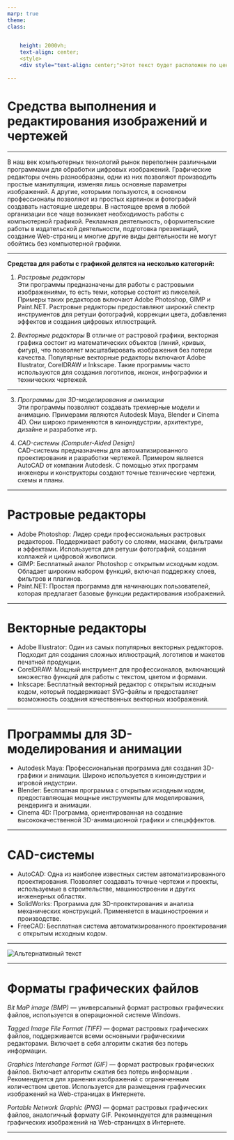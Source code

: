 ```yaml
---
marp: true
theme: 
class: 

  
    height: 2000vh;
    text-align: center;
    <style>
    <div style="text-align: center;">Этот текст будет расположен по центру.</div>
   
---
```

# Средства выполнения и редактирования изображений и чертежей
---
B наш век компьютерных технологий рынок переполнен различными программами для обработки цифровых изображений. Графические редакторы очень разнообразны, одни из них позволяют производить простые манипуляции, изменяя лишь основные параметры изображений. А другие, которыми пользуются, в основном профессионалы позволяют из простых картинок и фотографий создавать настоящие шедевры.
В настоящее время в любой организации все чаще возникает необходимость работы с компьютерной графикой. Рекламная деятельность, оформительские работы в издательской деятельности, подготовка презентаций, создание Web-страниц и многие другие виды деятельности не могут обойтись без компьютерной графики.

---
**Средства для работы с графикой делятся на несколько категорий:**

1. *Растровые редакторы*  
   Эти программы предназначены для работы с растровыми изображениями, то есть теми, которые состоят из пикселей. Примеры таких редакторов включают Adobe Photoshop, GIMP и Paint.NET. Растровые редакторы предоставляют широкий спектр инструментов для ретуши фотографий, коррекции цвета, добавления эффектов и создания цифровых иллюстраций.

2. *Векторные редакторы* 
   В отличие от растровой графики, векторная графика состоит из математических объектов (линий, кривых, фигур), что позволяет масштабировать изображения без потери качества. Популярные векторные редакторы включают Adobe Illustrator, CorelDRAW и Inkscape. Такие программы часто используются для создания логотипов, иконок, инфографики и технических чертежей.

---
3. *Программы для 3D-моделирования и анимации*  
   Эти программы позволяют создавать трехмерные модели и анимацию. Примерами являются Autodesk Maya, Blender и Cinema 4D. Они широко применяются в киноиндустрии, архитектуре, дизайне и разработке игр.

4. *CAD-системы (Computer-Aided Design)*  
   CAD-системы предназначены для автоматизированного проектирования и разработки чертежей. Примером является AutoCAD от компании Autodesk. С помощью этих программ инженеры и конструкторы создают точные технические чертежи, схемы и планы.

---
# Растровые редакторы
- Adobe Photoshop: Лидер среди профессиональных растровых редакторов. Поддерживает работу со слоями, масками, фильтрами и эффектами. Используется для ретуши фотографий, создания коллажей и цифровой живописи.
- GIMP: Бесплатный аналог Photoshop с открытым исходным кодом. Обладает широким набором функций, включая поддержку слоев, фильтров и плагинов.
- Paint.NET: Простая программа для начинающих пользователей, которая предлагает базовые функции редактирования изображений.

---
# Векторные редакторы
- Adobe Illustrator: Один из самых популярных векторных редакторов. Подходит для создания сложных иллюстраций, логотипов и макетов печатной продукции.
- CorelDRAW: Мощный инструмент для профессионалов, включающий множество функций для работы с текстом, цветом и формами.
- Inkscape: Бесплатный векторный редактор с открытым исходным кодом, который поддерживает SVG-файлы и предоставляет возможность создания качественных векторных изображений.

---
# Программы для 3D-моделирования и анимации
- Autodesk Maya: Профессиональная программа для создания 3D-графики и анимации. Широко используется в киноиндустрии и игровой индустрии.
- Blender: Бесплатная программа с открытым исходным кодом, предоставляющая мощные инструменты для моделирования, рендеринга и анимации.
- Cinema 4D: Программа, ориентированная на создание высококачественной 3D-анимационной графики и спецэффектов.

---
# CAD-системы
- AutoCAD: Одна из наиболее известных систем автоматизированного проектирования. Позволяет создавать точные чертежи и проекты, используемые в строительстве, машиностроении и других инженерных областях.
- SolidWorks: Программа для 3D-проектирования и анализа механических конструкций. Применяется в машиностроении и производстве.
- FreeCAD: Бесплатная система автоматизированного проектирования с открытым исходным кодом.

---

![Альтернативный текст](https://clipof.ru/wp-content/uploads/0/1/e/01e3b23a5d8dbe5f6fcd433b568cf1b4.jpeg)

---
# Форматы графических файлов

*Bit MaP image (BMP)* — универсальный формат растровых графических файлов, используется в операционной системе Windows.

*Tagged Image File Format (TIFF)* — формат растровых графических файлов, поддерживается всеми основными графическими редакторами. Включает в себя алгоритм сжатия без потерь информации.

*Graphics Interchange Format (GIF)* — формат растровых графических файлов. Включает алгоритм сжатия без потерь информации . Рекомендуется для хранения изображений с ограниченным количеством цветов. Используется для размещения графических изображений на Web-страницах в Интернете.

*Portable Network Graphic (PNG)* — формат растровых графических файлов, аналогичный формату GIF. Рекомендуется для размещения графических изображений на Web-страницах в Интернете.

---
